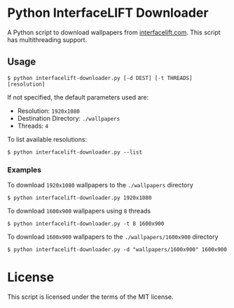 # Python InterfaceLIFT Downloader
A Python script to download wallpapers from [interfacelift.com](https://interfacelift.com/). This script has multithreading support.

## Usage

```
$ python interfacelift-downloader.py [-d DEST] [-t THREADS] [resolution]
```

If not specified, the default parameters used are:

- Resolution: `1920x1080`
- Destination Directory: `./wallpapers`
- Threads: `4`

To list available resolutions:

```
$ python interfacelift-downloader.py --list
```

### Examples

To download `1920x1080` wallpapers to the `./wallpapers` directory

```
$ python interfacelift-downloader.py 1920x1080
```

To download `1600x900` wallpapers using `8` threads

```
$ python interfacelift-downloader.py -t 8 1600x900
```

To download `1600x900` wallpapers to the `./wallpapers/1600x900` directory

```
$ python interfacelift-downloader.py -d "wallpapers/1600x900" 1600x900
```

# License

This script is licensed under the terms of the MIT license.
